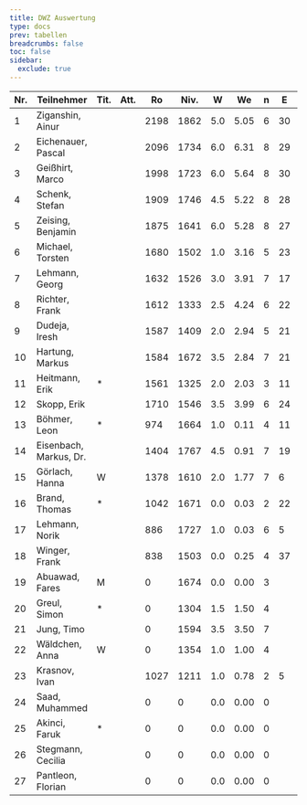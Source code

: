 ```yaml
---
title: DWZ Auswertung
type: docs
prev: tabellen
breadcrumbs: false
toc: false
sidebar:
  exclude: true
---
```


| Nr. | Teilnehmer         | Tit. | Att. | Ro   | Niv. | W   | We   | n | E  | /  | J  | Rh   | X   | Rn   | Diff. |
|-----|--------------------|------|------|------|------|-----|------|---|----|----|----|------|-----|------|-------|
| 1   | Ziganshin, Ainur   |      |      | 2198 | 1862 | 5.0 | 5.05 | 6 | 30 | 15 |    | 2135 |     | 2197 | -1    |
| 2   | Eichenauer, Pascal |      |      | 2096 | 1734 | 6.0 | 6.31 | 8 | 29 | 10 |    | 1927 |     | 2090 | -6    |
| 3   | Geißhirt, Marco    |      |      | 1998 | 1723 | 6.0 | 5.64 | 8 | 30 | 15 |    | 1916 |     | 2005 | 7     |
| 4   | Schenk, Stefan     |      |      | 1909 | 1746 | 4.5 | 5.22 | 8 | 28 | 15 |    | 1789 |     | 1893 | -16   |
| 5   | Zeising, Benjamin  |      |      | 1875 | 1641 | 6.0 | 5.28 | 8 | 27 | 15 |    | 1834 |     | 1891 | 16    |
| 6   | Michael, Torsten   |      |      | 1680 | 1502 | 1.0 | 3.16 | 5 | 23 | 15 |    | 1262 |     | 1619 | -61   |
| 7   | Lehmann, Georg     |      |      | 1632 | 1526 | 3.0 | 3.91 | 7 | 17 | 10 |    | 1476 |     | 1602 | -30   |
| 8   | Richter, Frank     |      |      | 1612 | 1333 | 2.5 | 4.24 | 6 | 22 | 15 |    | 1276 |     | 1563 | -49   |
| 9   | Dudeja, Iresh      |      |      | 1587 | 1409 | 2.0 | 2.94 | 5 | 21 | 15 |    | 1337 |     | 1559 | -28   |
| 10  | Hartung, Markus    |      |      | 1584 | 1672 | 3.5 | 2.84 | 7 | 21 | 15 |    | 1672 |     | 1602 | 18    |
| 11  | Heitmann, Erik     | *    |      | 1561 | 1325 | 2.0 | 2.03 | 3 | 11 | 5  |    | 1450 |     | 1560 | -1    |
| 12  | Skopp, Erik        |      |      | 1710 | 1546 | 3.5 | 3.99 | 6 | 24 | 15 |    | 1603 |     | 1697 | -13   |
| 13  | Böhmer, Leon       | *    |      | 974  | 1664 | 1.0 | 0.11 | 4 | 11 | 10 |    | 1471 |     | 1021 | 47    |
| 14  | Eisenbach, Markus, Dr. |   |      | 1404 | 1767 | 4.5 | 0.91 | 7 | 19 | 15 |    | 1869 |     | 1514 | 110   |
| 15  | Görlach, Hanna     | W    |      | 1378 | 1610 | 2.0 | 1.77 | 7 | 6  | 5  |    | 1452 |     | 1392 | 14    |
| 16  | Brand, Thomas      | *    |      | 1042 | 1671 | 0.0 | 0.03 | 2 | 22 | 15 |    |      |     | 1041 | -1    |
| 17  | Lehmann, Norik     |      |      | 886  | 1727 | 1.0 | 0.03 | 6 | 5  | 5  |    | 1454 |     | 956  | 70    |
| 18  | Winger, Frank      |      |      | 838  | 1503 | 0.0 | 0.25 | 4 | 37 | 15 |    | 703  |     | 834  | -4    |
| 19  | Abuawad, Fares     | M    |      | 0    | 1674 | 0.0 | 0.00 | 3 |    | 0  |    |      |     | 0    | 0     |
| 20  | Greul, Simon       | *    |      | 0    | 1304 | 1.5 | 1.50 | 4 |    | 0  |    |      |     | 0    | 0     |
| 21  | Jung, Timo         |      |      | 0    | 1594 | 3.5 | 3.50 | 7 |    | 5  |    | 1694 |     | 1694 | 0     |
| 22  | Wäldchen, Anna     | W    |      | 0    | 1354 | 1.0 | 1.00 | 4 |    | 0  |    |      |     | 0    | 0     |
| 23  | Krasnov, Ivan      |      |      | 1027 | 1211 | 1.0 | 0.78 | 2 | 5  | 5  |    |      |     | 1052 | 25    |
| 24  | Saad, Muhammed     |      |      | 0    | 0    | 0.0 | 0.00 | 0 |    | 0  |    |      |     | 0    | 0     |
| 25  | Akinci, Faruk      | *    |      | 0    | 0    | 0.0 | 0.00 | 0 |    | 0  |    |      |     | 0    | 0     |
| 26  | Stegmann, Cecilia  |      |      | 0    | 0    | 0.0 | 0.00 | 0 |    | 0  |    |      |     | 0    | 0     |
| 27  | Pantleon, Florian  |      |      | 0    | 0    | 0.0 | 0.00 | 0 |    | 0  |    |      |     | 0    | 0     |
